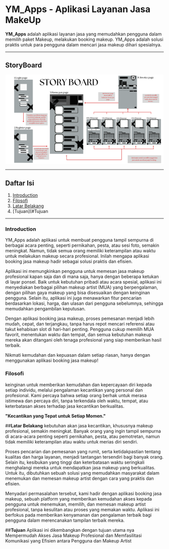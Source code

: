 # YM_Apps - Aplikasi Layanan Jasa MakeUp


**YM_Apps** adalah aplikasi layanan jasa yang memudahkan pengguna dalam memilih paket Makeup, melakukan booking makeup. YM_Apps adalah solusi praktis untuk para pengguna dalam mencari jasa makeup dihari spesialnya.

---

## StoryBoard
<img src="https://github.com/Youvanda27/YM_Apps/blob/main/StoryBoard/Nama%20%20Youvanda%20Maysha%20Cahya%20Poernama%20Nim%20%20312310148%20Kelas%20%20TI.23.C3.png">




----
## Daftar Isi
1.   [Introduction](#Introduction)
2.   [Filosofi](#Filosofi)
3.   [Latar Belakang](#Latar-Belakang)
4.   [Tujuan](#Tujuan


---
### Introduction 
YM_Apps adalah aplikasi untuk membuat pengguna tampil sempurna di berbagai acara penting, seperti pernikahan, pesta, atau sesi foto, semakin meningkat. Namun, tidak semua orang memiliki keterampilan atau waktu untuk melakukan makeup secara profesional. Inilah mengapa aplikasi booking jasa makeup hadir sebagai solusi praktis dan efisien.

Aplikasi ini memungkinkan pengguna untuk memesan jasa makeup profesional kapan saja dan di mana saja, hanya dengan beberapa ketukan di layar ponsel. Baik untuk kebutuhan pribadi atau acara spesial, aplikasi ini menyediakan berbagai pilihan makeup artist (MUA) yang berpengalaman, dengan pilihan gaya makeup yang bisa disesuaikan dengan keinginan pengguna. Selain itu, aplikasi ini juga menawarkan fitur pencarian berdasarkan lokasi, harga, dan ulasan dari pengguna sebelumnya, sehingga memudahkan pengambilan keputusan.

Dengan aplikasi booking jasa makeup, proses pemesanan menjadi lebih mudah, cepat, dan terjangkau, tanpa harus repot mencari referensi atau takut kehabisan slot di hari-hari penting. Pengguna cukup memilih MUA favorit, menentukan waktu dan tempat, dan semua kebutuhan makeup mereka akan ditangani oleh tenaga profesional yang siap memberikan hasil terbaik.

Nikmati kemudahan dan kepuasan dalam setiap riasan, hanya dengan menggunakan aplikasi booking jasa makeup!

### **Filosofi**
keinginan untuk memberikan kemudahan dan kepercayaan diri kepada setiap individu, melalui pengalaman kecantikan yang personal dan profesional. Kami percaya bahwa setiap orang berhak untuk merasa istimewa dan percaya diri, tanpa terkendala oleh waktu, tempat, atau keterbatasan akses terhadap jasa kecantikan berkualitas.

**"Kecantikan yang Tepat untuk Setiap Momen."**

##**Latar Belakang**
kebutuhan akan jasa kecantikan, khususnya makeup profesional, semakin meningkat. Banyak orang yang ingin tampil sempurna di acara-acara penting seperti pernikahan, pesta, atau pemotretan, namun tidak memiliki keterampilan atau waktu untuk merias diri sendiri.

Proses pencarian dan pemesanan yang rumit, serta ketidakpastian tentang kualitas dan harga layanan, menjadi tantangan tersendiri bagi banyak orang. Selain itu, kesibukan yang tinggi dan keterbatasan waktu seringkali menghalangi mereka untuk mendapatkan jasa makeup yang berkualitas. Untuk itu, dibutuhkan sebuah solusi yang memudahkan masyarakat dalam menemukan dan memesan makeup artist dengan cara yang praktis dan efisien.

Menyadari permasalahan tersebut, kami hadir dengan aplikasi booking jasa makeup, sebuah platform yang memberikan kemudahan akses kepada pengguna untuk menemukan, memilih, dan memesan makeup artist profesional, tanpa kesulitan atau proses yang memakan waktu. Aplikasi ini berfokus pada memberikan kenyamanan dan pengalaman terbaik bagi pengguna dalam merencanakan tampilan terbaik mereka.

##**Tujuan**
Aplikasi ini dikembangkan dengan tujuan utama nya Mempermudah Akses Jasa Makeup Profesional dan Memfasilitasi Komunikasi yang Efisien antara Pengguna dan Makeup Artist
